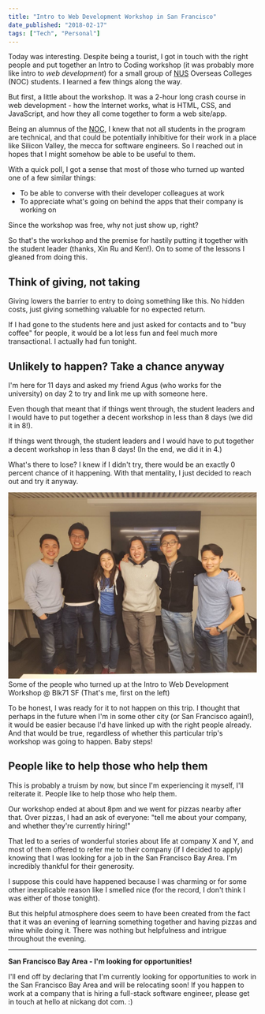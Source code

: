 ```yaml
---
title: "Intro to Web Development Workshop in San Francisco"
date_published: "2018-02-17"
tags: ["Tech", "Personal"]
---
```


Today was interesting. Despite being a tourist, I got in touch with the right people and put together an Intro to Coding workshop (it was probably more like intro to _web development_) for a small group of [NUS](http://www.nus.edu.sg/) Overseas Colleges (NOC) students. I learned a few things along the way.

But first, a little about the workshop. It was a 2-hour long crash course in web development - how the Internet works, what is HTML, CSS, and JavaScript, and how they all come together to form a web site/app.

Being an alumnus of the [NOC](http://enterprise.nus.edu.sg/educate/nus-overseas-colleges), I knew that not all students in the program are technical, and that could be potentially inhibitive for their work in a place like Silicon Valley, the mecca for software engineers. So I reached out in hopes that I might somehow be able to be useful to them.

With a quick poll, I got a sense that most of those who turned up wanted one of a few similar things:

- To be able to converse with their developer colleagues at work
- To appreciate what's going on behind the apps that their company is working on

Since the workshop was free, why not just show up, right?

So that's the workshop and the premise for hastily putting it together with the student leader (thanks, Xin Ru and Ken!). On to some of the lessons I gleaned from doing this.

## Think of giving, not taking

Giving lowers the barrier to entry to doing something like this. No hidden costs, just giving something valuable for no expected return.

If I had gone to the students here and just asked for contacts and to "buy coffee" for people, it would be a lot less fun and feel much more transactional. I actually had fun tonight.

## Unlikely to happen? Take a chance anyway

I'm here for 11 days and asked my friend Agus (who works for the university) on day 2 to try and link me up with someone here.

Even though that meant that if things went through, the student leaders and I would have to put together a decent workshop in less than 8 days (we did it in 8!).

If things went through, the student leaders and I would have to put together a decent workshop in less than 8 days! (In the end, we did it in 4.)

What's there to lose? I knew if I didn't try, there would be an exactly 0 percent chance of it happening. With that mentality, I just decided to reach out and try it anyway.

![intro to coding workshop in san francisco blk71](images/IMG-20180216-WA0003-1024x768.jpg) Some of the people who turned up at the Intro to Web Development Workshop @ Blk71 SF (That's me, first on the left)

To be honest, I was ready for it to not happen on this trip. I thought that perhaps in the future when I'm in some other city (or San Francisco again!), it would be easier because I'd have linked up with the right people already. And that would be true, regardless of whether this particular trip's workshop was going to happen. Baby steps!

## People like to help those who help them

This is probably a truism by now, but since I'm experiencing it myself, I'll reiterate it. People like to help those who help them.

Our workshop ended at about 8pm and we went for pizzas nearby after that. Over pizzas, I had an ask of everyone: "tell me about your company, and whether they're currently hiring!"

That led to a series of wonderful stories about life at company X and Y, and most of them offered to refer me to their company (if I decided to apply) knowing that I was looking for a job in the San Francisco Bay Area. I'm incredibly thankful for their generosity.

I suppose this could have happened because I was charming or for some other inexplicable reason like I smelled nice (for the record, I don't think I was either of those tonight).

But this helpful atmosphere does seem to have been created from the fact that it was an evening of learning something together and having pizzas and wine while doing it. There was nothing but helpfulness and intrigue throughout the evening.

* * *

**San Francisco Bay Area - I'm looking for opportunities!**

I'll end off by declaring that I'm currently looking for opportunities to work in the San Francisco Bay Area and will be relocating soon! If you happen to work at a company that is hiring a full-stack software engineer, please get in touch at hello at nickang dot com. :)
